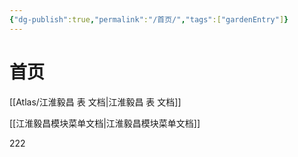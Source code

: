 ```yaml
---
{"dg-publish":true,"permalink":"/首页/","tags":["gardenEntry"]}
---
```



# 首页

 [[Atlas/江淮毅昌 表 文档\|江淮毅昌 表 文档]]

[[江淮毅昌模块菜单文档\|江淮毅昌模块菜单文档]]

222